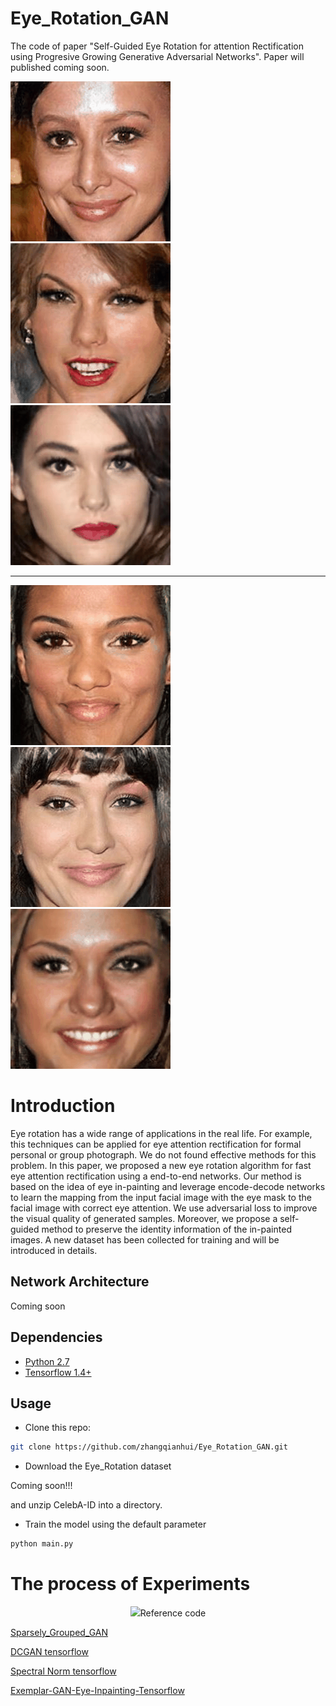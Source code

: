 # Eye_Rotation_GAN
The code of paper "Self-Guided Eye Rotation for attention Rectification using Progresive Growing Generative Adversarial Networks". Paper will published coming soon.

![](img/gif/gif1/age.gif)
![](img/gif/gif2/age.gif)
![](img/gif/gif3/age.gif)

--------------------
![](img/gif/gif4/age.gif)
![](img/gif/gif5/age.gif)
![](img/gif/gif6/age.gif)


# Introduction

Eye rotation has a wide range of applications in the real life. For example,
this techniques can be applied for eye attention rectification for formal
personal or group photograph. We do not found effective methods for this problem.
In this paper, we proposed a new eye rotation algorithm for fast
eye attention rectification using a end-to-end networks. Our method is based on the
idea of eye in-painting and leverage encode-decode networks to learn the mapping from
the input facial image with the eye mask to the facial image with correct eye attention.
We use adversarial loss to improve the visual quality of generated samples. Moreover,
we propose a self-guided method to preserve the identity information of the in-painted images.
A new dataset has been collected for training and will be introduced in details.

## Network Architecture

Coming soon

## 

## Dependencies
* [Python 2.7](https://www.python.org/download/releases/2.7/)
* [Tensorflow 1.4+](https://github.com/tensorflow/tensorflow)


## Usage

- Clone this repo:
```bash
git clone https://github.com/zhangqianhui/Eye_Rotation_GAN.git
```
- Download the Eye_Rotation dataset

Coming soon!!!

and unzip CelebA-ID into a directory. 

- Train the model using the default parameter
```bash
python main.py 
```


# The process of Experiments

<p align="center">
  <img src="/img/outpout.pdf>
</p>
            
# Reference code


[Sparsely_Grouped_GAN](https://github.com/zhangqianhui/Sparsely-Grouped-GAN)

[DCGAN tensorflow](https://github.com/carpedm20/DCGAN-tensorflow)

[Spectral Norm tensorflow](https://github.com/taki0112/Spectral_Normalization-Tensorflow)

[Exemplar-GAN-Eye-Inpainting-Tensorflow](https://github.com/zhangqianhui/Exemplar-GAN-Eye-Inpainting-Tensorflow.git)


